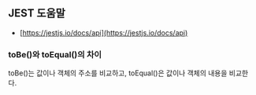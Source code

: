 ## JEST 도움말

- [https://jestjs.io/docs/api](https://jestjs.io/docs/api)

### toBe()와 toEqual()의 차이

toBe()는 값이나 객체의 주소를 비교하고, toEqual()은 값이나 객체의 내용을 비교한다.
